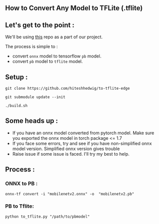 ## How to Convert Any Model to TFLite (.tflite) 

## Let's get to the point :

We'll be using [this](https://github.com/onnx/onnx-tensorflow) repo as a part of our project.

The process is simple to :
- convert `onnx` model to tensorflow `pb` model.  
- convert `pb` model to `tflite` model.

## Setup :

```
git clone https://github.com/hiteshhedwig/to-tflite-edge
```

```
git submodule update --init
```

```
./build.sh
```

## Some heads up :
- If you have an onnx model converted from pytorch model. Make sure you exported the onnx model in torch package <= 1.7
- If you face some errors, try and see if you have non-simplified onnx model version. Simplified onnx version gives trouble
- Raise issue if some issue is faced. I'll try my best to help.

## Process :

### ONNX to PB :
```
onnx-tf convert -i "mobilenetv2.onnx" -o  "mobilenetv2.pb"
```

### PB to Tflite:
```
python to_tflite.py "/path/to/pbmodel"

```
